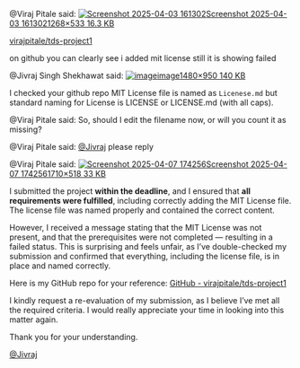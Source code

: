 @Viraj Pitale said: [![Screenshot 2025-04-03 161302](https://europe1.discourse-cdn.com/flex013/uploads/iitm/original/3X/d/d/dd486ca8bb6ad3279af98783a50cbc232f3fd8e6.png)Screenshot 2025\-04\-03 1613021268×533 16\.3 KB](https://europe1.discourse-cdn.com/flex013/uploads/iitm/original/3X/d/d/dd486ca8bb6ad3279af98783a50cbc232f3fd8e6.png "Screenshot 2025-04-03 161302")  

[virajpitale/tds\-project1](https://github.com/virajpitale/tds-project1)  

on github you can clearly see i added mit license still it is showing failed


@Jivraj Singh Shekhawat said: [![image](https://europe1.discourse-cdn.com/flex013/uploads/iitm/optimized/3X/b/2/b2559e16f3dcfa20be7636f41868bec610f2ad1e_2_690x442.png)image1480×950 140 KB](https://europe1.discourse-cdn.com/flex013/uploads/iitm/original/3X/b/2/b2559e16f3dcfa20be7636f41868bec610f2ad1e.png "image")


I checked your github repo MIT License file is named as `Licenese.md` but standard naming for License is LICENSE or LICENSE.md (with all caps).


@Viraj Pitale said: So, should I edit the filename now, or will you count it as missing?


@Viraj Pitale said: [@Jivraj](/u/jivraj) please reply


@Viraj Pitale said: [![Screenshot 2025-04-07 174256](https://europe1.discourse-cdn.com/flex013/uploads/iitm/optimized/3X/2/9/29a6882ebe14812a2abcbaa3dc18405d45ec6111_2_690x209.png)Screenshot 2025\-04\-07 1742561710×518 33 KB](https://europe1.discourse-cdn.com/flex013/uploads/iitm/original/3X/2/9/29a6882ebe14812a2abcbaa3dc18405d45ec6111.png "Screenshot 2025-04-07 174256")  

I submitted the project **within the deadline**, and I ensured that **all requirements were fulfilled**, including correctly adding the MIT License file. The license file was named properly and contained the correct content.


However, I received a message stating that the MIT License was not present, and that the prerequisites were not completed — resulting in a failed status. This is surprising and feels unfair, as I’ve double\-checked my submission and confirmed that everything, including the license file, is in place and named correctly.


Here is my GitHub repo for your reference: [GitHub \- virajpitale/tds\-project1](https://github.com/virajpitale/tds-project1)


I kindly request a re\-evaluation of my submission, as I believe I’ve met all the required criteria. I would really appreciate your time in looking into this matter again.


Thank you for your understanding.


[@Jivraj](/u/jivraj)

